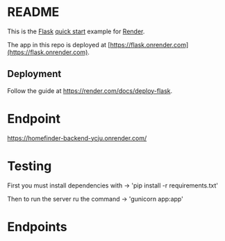 # README

This is the [Flask](http://flask.pocoo.org/) [quick start](http://flask.pocoo.org/docs/1.0/quickstart/#a-minimal-application) example for [Render](https://render.com).

The app in this repo is deployed at [https://flask.onrender.com](https://flask.onrender.com).

## Deployment

Follow the guide at https://render.com/docs/deploy-flask.

# Endpoint

https://homefinder-backend-ycju.onrender.com/

# Testing 

First you must install dependencies with -> 'pip install -r requirements.txt'

Then to run the server ru the command -> 'gunicorn app:app'


# Endpoints



